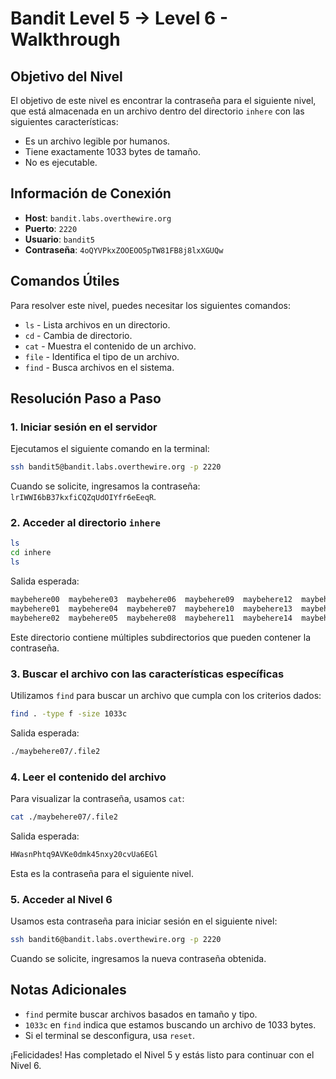 # Bandit Level 5 → Level 6 - Walkthrough

## Objetivo del Nivel

El objetivo de este nivel es encontrar la contraseña para el siguiente nivel, que está almacenada en un archivo dentro del directorio `inhere` con las siguientes características:

- Es un archivo legible por humanos.
- Tiene exactamente 1033 bytes de tamaño.
- No es ejecutable.

## Información de Conexión

- **Host**: `bandit.labs.overthewire.org`
- **Puerto**: `2220`
- **Usuario**: `bandit5`
- **Contraseña**: `4oQYVPkxZOOEOO5pTW81FB8j8lxXGUQw`

## Comandos Útiles

Para resolver este nivel, puedes necesitar los siguientes comandos:

- `ls` - Lista archivos en un directorio.
- `cd` - Cambia de directorio.
- `cat` - Muestra el contenido de un archivo.
- `file` - Identifica el tipo de un archivo.
- `find` - Busca archivos en el sistema.

## Resolución Paso a Paso

### 1. Iniciar sesión en el servidor

Ejecutamos el siguiente comando en la terminal:

```sh
ssh bandit5@bandit.labs.overthewire.org -p 2220
```

Cuando se solicite, ingresamos la contraseña: `lrIWWI6bB37kxfiCQZqUdOIYfr6eEeqR`.

### 2. Acceder al directorio `inhere`

```sh
ls
cd inhere
ls
```

Salida esperada:

```sh
maybehere00  maybehere03  maybehere06  maybehere09  maybehere12  maybehere15  maybehere18
maybehere01  maybehere04  maybehere07  maybehere10  maybehere13  maybehere16  maybehere19
maybehere02  maybehere05  maybehere08  maybehere11  maybehere14  maybehere17
```

Este directorio contiene múltiples subdirectorios que pueden contener la contraseña.

### 3. Buscar el archivo con las características específicas

Utilizamos `find` para buscar un archivo que cumpla con los criterios dados:

```sh
find . -type f -size 1033c
```

Salida esperada:

```sh
./maybehere07/.file2
```

### 4. Leer el contenido del archivo

Para visualizar la contraseña, usamos `cat`:

```sh
cat ./maybehere07/.file2
```

Salida esperada:

```sh
HWasnPhtq9AVKe0dmk45nxy20cvUa6EGl
```

Esta es la contraseña para el siguiente nivel.

### 5. Acceder al Nivel 6

Usamos esta contraseña para iniciar sesión en el siguiente nivel:

```sh
ssh bandit6@bandit.labs.overthewire.org -p 2220
```

Cuando se solicite, ingresamos la nueva contraseña obtenida.

## Notas Adicionales

- `find` permite buscar archivos basados en tamaño y tipo.
- `1033c` en `find` indica que estamos buscando un archivo de 1033 bytes.
- Si el terminal se desconfigura, usa `reset`.

¡Felicidades! Has completado el Nivel 5 y estás listo para continuar con el Nivel 6.

